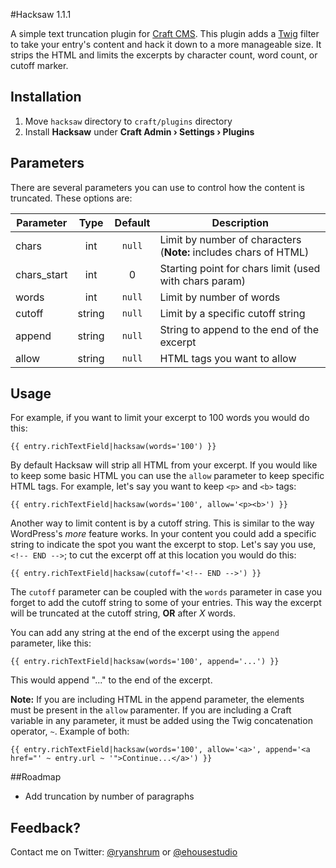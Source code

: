 #Hacksaw 1.1.1

A simple text truncation plugin for [Craft CMS](http://buildwithcraft.com/). This plugin adds a [Twig](http://twig.sensiolabs.org/) filter to take your entry's content and hack it down to a more manageable size. It strips the HTML and limits the excerpts by character count, word count, or cutoff marker.

## Installation

1. Move `hacksaw` directory to `craft/plugins` directory
2. Install **Hacksaw** under **Craft Admin &rsaquo; Settings &rsaquo; Plugins**

## Parameters

There are several parameters you can use to control how the content is truncated. These options are:

| Parameter			| Type		| Default	| Description														|
| -----------------	| :-------:	| :-------:	| -----------------------------------------------------------------	|
| chars 			| int		| `null`	| Limit by number of characters (**Note:** includes chars of HTML)	|
| chars_start		| int		| 0			| Starting point for chars limit (used with chars param)			|
| words				| int		| `null`	| Limit by number of words											|
| cutoff			| string	| `null`	| Limit by a specific cutoff string									|
| append			| string	| `null`	| String to append to the end of the excerpt						|
| allow				| string	| `null`	| HTML tags you want to allow										|

## Usage

For example, if you want to limit your excerpt to 100 words you would do this:

```
{{ entry.richTextField|hacksaw(words='100') }}
```
By default Hacksaw will strip all HTML from your excerpt. If you would like to keep some basic HTML you can use the `allow` parameter to keep specific HTML tags. For example, let's say you want to keep `<p>` and `<b>` tags:

```
{{ entry.richTextField|hacksaw(words='100', allow='<p><b>') }}
```

Another way to limit content is by a cutoff string. This is similar to the way WordPress's *more* feature works. In your content you could add a specific string to indicate the spot you want the excerpt to stop. Let's say you use, `<!-- END -->`; to cut the excerpt off at this location you would do this:

```
{{ entry.richTextField|hacksaw(cutoff='<!-- END -->') }}
```

The `cutoff` parameter can be coupled with the `words` parameter in case you forget to add the cutoff string to some of your entries. This way the excerpt will be truncated at the cutoff string, **OR** after *X* words.

You can add any string at the end of the excerpt using the `append` parameter, like this:

```
{{ entry.richTextField|hacksaw(words='100', append='...') }}
```

This would append "..." to the end of the excerpt.

**Note:** If you are including HTML in the append parameter, the elements must be present in the `allow` paramenter. If you are including a Craft variable in any parameter, it must be added using the Twig concatenation operator, `~`. Example of both:

```
{{ entry.richTextField|hacksaw(words='100', allow='<a>', append='<a href="' ~ entry.url ~ '">Continue...</a>') }}
```

##Roadmap
- Add truncation by number of paragraphs

## Feedback?

Contact me on Twitter: [@ryanshrum](https://twitter.com/ryanshrum) or [@ehousestudio](https://twitter.com/ehousestudio)
